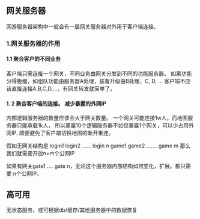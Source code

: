 ## 网关服务器
网游服务器架构中一般会有一层网关服务器对外用于客户端连接。
### 1.网关服务器的作用
#### 1.1 聚合客户的不同业务
 客户端只需连接一个网关，不同业务由网关分发到不同的功能服务器。
 如果功能分得极细，如组队功能由服务器A处理，装备升级由B处理，C, D, ...
 客户端不应该直接连接A,B,C,D,...，有网关转发就简单了。

#### 1. 2 聚合客户端的连接。 减少暴露的外网IP
 内部逻辑服务器的数量应该会大于网关数量。
 一个网关可能连接1w人，而地图服务器只能承载1k人，
 所以暴露10个逻辑服务器不如仅暴露1个网关，可以少占用外网IP.
 顺便避免了客户端切换地图的断开重连。

假如无网关结构是  login1 login2 …… login n   game1 game2  ....... game m  那么我们就需要开放n+m个公网IP

如果有网关gate1 .... gate n，无论这个服务器内部结构如何变化，扩展。都只需要 n个公网IP。



## 高可用
无状态服务，或可根据db/缓存/其他服务器中的数据恢复